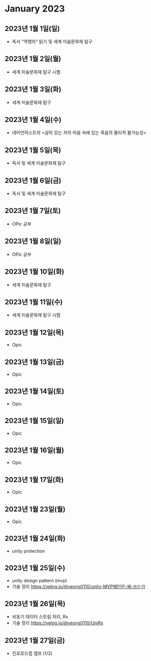 # January 2023

## 2023년 1월 1일(일)

- 독서 "역행자" 읽기 및 세계 미술문화재 탐구

## 2023년 1월 2일(월)

- 세계 미술문화재 탐구 시험

## 2023년 1월 3일(화)

- 세계 미술문화재 탐구

## 2023년 1월 4일(수)

- 데미언허스트의 <살아 있는 자의 마음 속에 있는 죽음의 물리적 불가능성>

## 2023년 1월 5일(목)

- 독서 및 세계 미술문화재 탐구

## 2023년 1월 6일(금)

- 독서 및 세계 미술문화재 탐구

## 2023년 1월 7일(토)

- OPic 공부

## 2023년 1월 8일(일)

- OPic 공부

## 2023년 1월 10일(화)

- 세계 미술문화재 탐구

## 2023년 1월 11일(수)

- 세계 미술문화재 탐구 시험

## 2023년 1월 12일(목)

- Opic

## 2023년 1월 13일(금)

- Opic

## 2023년 1월 14일(토)

- Opic



## 2023년 1월 15일(일)

- Opic

## 2023년 1월 16일(월)

- Opic

## 2023년 1월 17일(화)

- Opic

## 2023년 1월 23일(월)

- Opic

## 2023년 1월 24일(화)

- unity protection

## 2023년 1월 25일(수)
- unity design pattern (mvp)
- 기술 정리 https://velog.io/@yeons0110/unity-MVP패턴은-왜-쓰는가

## 2023년 1월 26일(목)
- 비동기 데이터 스트림 처리, Rx
- 기술 정리 https://velog.io/@yeons0110/UniRx

## 2023년 1월 27일(금)
- 진로로드맵 캠프 (1/2)
